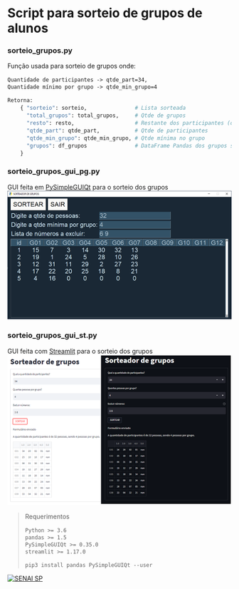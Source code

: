 # Script para sorteio de grupos de alunos

### sorteio_grupos.py
Função usada para sorteio de grupos onde:

```
Quantidade de participantes -> qtde_part=34,
Quantidade mínimo por grupo -> qtde_min_grupo=4
```
```py
Retorna:
    { "sorteio": sorteio,               # Lista sorteada
      "total_grupos": total_grupos,     # Qtde de grupos
      "resto": resto,                   # Restante dos participantes (debug)
      "qtde_part": qtde_part,           # Qtde de participantes
      "qtde_min_grupo": qtde_min_grupo, # Qtde mínima no grupo
      "grupos": df_grupos               # DataFrame Pandas dos grupos soteados
    }
``` 

### sorteio_grupos_gui_pg.py
GUI feita em [PySimpleGUIQt](https://www.pysimplegui.org/en/latest/) para o sorteio dos grupos
![sorteio_grupos_gui_pg](screenshots/sorteio_grupos_gui_pg.png)

### sorteio_grupos_gui_st.py
GUI feita com [Streamlit](www.streamlit.com) para o sorteio dos grupos
![sorteio_grupos_gui_st](screenshots/sorteio_grupos_gui_st.png)


> Requerimentos
>```
>Python >= 3.6
>pandas >= 1.5
>PySimpleGUIQt >= 0.35.0
>streamlit >= 1.17.0
>```
>```
>pip3 install pandas PySimpleGUIQt --user
>```
[![SENAI SP](https://www.sp.senai.br/images/senai.svg)](https://www.sp.senai.br)
